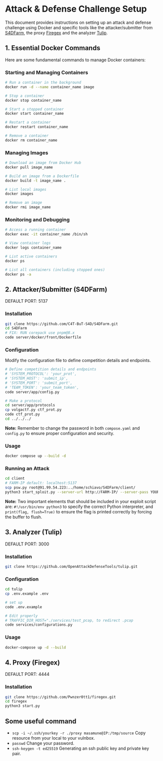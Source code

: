 # Attack & Defense Challenge Setup

This document provides instructions on setting up an attack and defense challenge using Docker and specific tools like the attacker/submitter from [S4DFarm](https://github.com/C4T-BuT-S4D/S4DFarm), the proxy [Firegex](https://github.com/Pwnzer0tt1/firegex.git)  and the analyzer [Tulip](https://github.com/OpenAttackDefenseTools/tulip.git).

## 1. Essential Docker Commands

Here are some fundamental commands to manage Docker containers:

### Starting and Managing Containers
```bash
# Run a container in the background
docker run -d --name container_name image

# Stop a container
docker stop container_name

# Start a stopped container
docker start container_name

# Restart a container
docker restart container_name

# Remove a container
docker rm container_name
```

### Managing Images
```bash
# Download an image from Docker Hub
docker pull image_name

# Build an image from a Dockerfile
docker build -t image_name .

# List local images
docker images

# Remove an image
docker rmi image_name
```

### Monitoring and Debugging
```bash
# Access a running container
docker exec -it container_name /bin/sh

# View container logs
docker logs container_name

# List active containers
docker ps

# List all containers (including stopped ones)
docker ps -a
```

## 2. Attacker/Submitter (S4DFarm)
DEFAULT PORT: 5137

### Installation
```bash
git clone https://github.com/C4T-BuT-S4D/S4DFarm.git
cd S4DFarm
# FIX: RUN corepack use pnpm@8.x 
code server/docker/front/Dockerfile
```

### Configuration
Modify the configuration file to define competition details and endpoints.
```bash
# Define competition details and endpoints
# 'SYSTEM_PROTOCOL': 'your_prot',
# 'SYSTEM_HOST': 'submit_ip',
# 'SYSTEM_PORT': 'submit_port',
# 'TEAM_TOKEN': 'your_team_token',
code server/app/config.py

# Make a protocol
cd server/app/protocols
cp volgactf.py ctf_prot.py
code ctf_prot.py
cd ../../../
```

**Note:** Remember to change the password in both `compose.yaml` and `config.py` to ensure proper configuration and security.

### Usage
```bash
docker compose up --build -d
```

### Running an Attack
```bash
cd client
# FARM-IP default: localhost:5137
scp psw.py root@91.99.54.223:../home/schiavo/S4DFarm/client/
python3 start_sploit.py --server-url http://FARM-IP/ --server-pass YOUR_PASS exploit.py
```
**Note:** Two important elements that should be included in your exploit script are: `#!/usr/bin/env python3` to specify the correct Python interpreter, and `print(flag, flush=True)` to ensure the flag is printed correctly by forcing the buffer to flush.

## 3. Analyzer (Tulip)
DEFAULT PORT: 3000

### Installation
```bash
git clone https://github.com/OpenAttackDefenseTools/tulip.git
```

### Configuration
```bash
cd tulip
cp .env.example .env

# set up
code .env.example

# Edit properly
# TRAFFIC_DIR_HOST="./services/test_pcap, to redirect .pcap
code services/configurations.py
```

### Usage
```bash
docker-compose up -d --build
```

## 4. Proxy (Firegex)
DEFAULT PORT: 4444

### Installation
```bash
git clone https://github.com/Pwnzer0tt1/firegex.git
cd firegex
python3 start.py
```

## Some useful command
* `scp -i ~/.ssh/yourkey -r ./proxy masamune@IP:/tmp/source` Copy resource from your local to your vulnbox.
* `passwd` Change your password.
* `ssh-keygen -t ed25519` Generating an ssh public key and private key pair.
